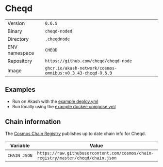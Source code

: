 # Cheqd

| | |
|---|---|
|Version|`0.6.9`|
|Binary|`cheqd-noded`|
|Directory|`.cheqdnode`|
|ENV namespace|`CHEQD`|
|Repository|`https://github.com/cheqd/cheqd-node`|
|Image|`ghcr.io/akash-network/cosmos-omnibus:v0.3.43-cheqd-0.6.9`|

## Examples

- Run on Akash with the [example deploy.yml](./deploy.yml)
- Run locally using the [example docker-compose.yml](./docker-compose.yml)

## Chain information

The [Cosmos Chain Registry](https://github.com/cosmos/chain-registry) publishes up to date chain info for Cheqd.

|Variable|Value|
|---|---|
|`CHAIN_JSON`|`https://raw.githubusercontent.com/cosmos/chain-registry/master/cheqd/chain.json`|
